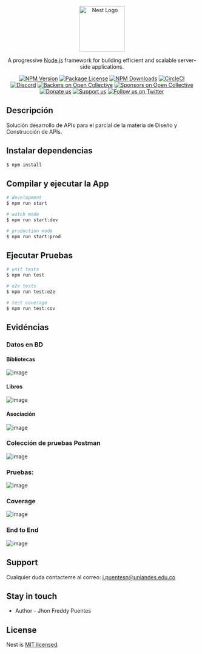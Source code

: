 <p align="center">
  <a href="http://nestjs.com/" target="blank"><img src="https://nestjs.com/img/logo-small.svg" width="120" alt="Nest Logo" /></a>
</p>

[circleci-image]: https://img.shields.io/circleci/build/github/nestjs/nest/master?token=abc123def456
[circleci-url]: https://circleci.com/gh/nestjs/nest

  <p align="center">A progressive <a href="http://nodejs.org" target="_blank">Node.js</a> framework for building efficient and scalable server-side applications.</p>
    <p align="center">
<a href="https://www.npmjs.com/~nestjscore" target="_blank"><img src="https://img.shields.io/npm/v/@nestjs/core.svg" alt="NPM Version" /></a>
<a href="https://www.npmjs.com/~nestjscore" target="_blank"><img src="https://img.shields.io/npm/l/@nestjs/core.svg" alt="Package License" /></a>
<a href="https://www.npmjs.com/~nestjscore" target="_blank"><img src="https://img.shields.io/npm/dm/@nestjs/common.svg" alt="NPM Downloads" /></a>
<a href="https://circleci.com/gh/nestjs/nest" target="_blank"><img src="https://img.shields.io/circleci/build/github/nestjs/nest/master" alt="CircleCI" /></a>
<a href="https://discord.gg/G7Qnnhy" target="_blank"><img src="https://img.shields.io/badge/discord-online-brightgreen.svg" alt="Discord"/></a>
<a href="https://opencollective.com/nest#backer" target="_blank"><img src="https://opencollective.com/nest/backers/badge.svg" alt="Backers on Open Collective" /></a>
<a href="https://opencollective.com/nest#sponsor" target="_blank"><img src="https://opencollective.com/nest/sponsors/badge.svg" alt="Sponsors on Open Collective" /></a>
  <a href="https://paypal.me/kamilmysliwiec" target="_blank"><img src="https://img.shields.io/badge/Donate-PayPal-ff3f59.svg" alt="Donate us"/></a>
    <a href="https://opencollective.com/nest#sponsor"  target="_blank"><img src="https://img.shields.io/badge/Support%20us-Open%20Collective-41B883.svg" alt="Support us"></a>
  <a href="https://twitter.com/nestframework" target="_blank"><img src="https://img.shields.io/twitter/follow/nestframework.svg?style=social&label=Follow" alt="Follow us on Twitter"></a>
</p>
  <!--[![Backers on Open Collective](https://opencollective.com/nest/backers/badge.svg)](https://opencollective.com/nest#backer)
  [![Sponsors on Open Collective](https://opencollective.com/nest/sponsors/badge.svg)](https://opencollective.com/nest#sponsor)-->

## Descripción

Solución desarrollo de APIs para el parcial de la materia de Diseño y Construcción de APIs.

## Instalar dependencias

```bash
$ npm install
```

## Compilar y ejecutar la App

```bash
# development
$ npm run start

# watch mode
$ npm run start:dev

# production mode
$ npm run start:prod
```

## Ejecutar Pruebas

```bash
# unit tests
$ npm run test

# e2e tests
$ npm run test:e2e

# test coverage
$ npm run test:cov
```

## Evidéncias

### Datos en BD

#### Bibliotecas

![image](https://github.com/user-attachments/assets/2df4d8f4-7943-4ad6-82e7-746eaed8f941)

#### Libros

![image](https://github.com/user-attachments/assets/565fb2ab-2c35-4aa7-9305-096630ca155f)

#### Asociación

![image](https://github.com/user-attachments/assets/a2eee861-6528-4b3a-867d-4466c60fbc01)


### Colección de pruebas Postman

![image](https://github.com/user-attachments/assets/b13c2c14-4dfa-45f0-98a6-6ddb2ec8ab67)


### Pruebas:

![image](https://github.com/user-attachments/assets/92fa8649-5735-4d91-a924-902b0ada6505)

### Coverage

![image](https://github.com/user-attachments/assets/249afaeb-052c-41db-aa43-540c99f3d687)

### End to End

![image](https://github.com/user-attachments/assets/2dd0f25f-c2dc-4898-9827-1446581680b8)


## Support

Cualquier duda contacteme al correo: j.puentesn@uniandes.edu.co

## Stay in touch

- Author - Jhon Freddy Puentes

## License

Nest is [MIT licensed](https://github.com/nestjs/nest/blob/master/LICENSE).
